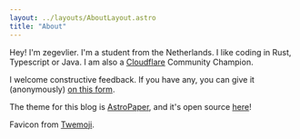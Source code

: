 ```yaml
---
layout: ../layouts/AboutLayout.astro
title: "About"
---
```


Hey! I'm zegevlier. I'm a student from the Netherlands. I like coding in Rust, Typescript or Java. I am also a [Cloudflare](https://cloudflare.com) Community Champion.

I welcome constructive feedback. If you have any, you can give it (anonymously) [on this form](https://zegs.me/feedback).

The theme for this blog is [AstroPaper](https://github.com/satnaing/astro-paper), and it's open source [here](https://github.com/zegevlier/blog)!

Favicon from [Twemoji](https://github.com/twitter/twemoji).
